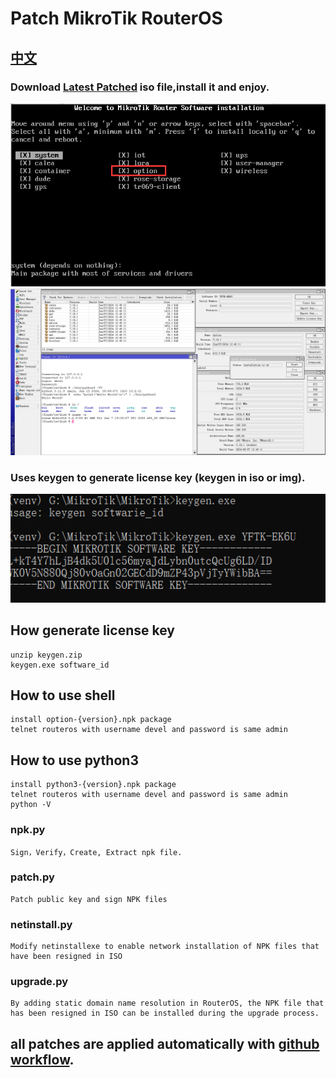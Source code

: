 # Patch MikroTik RouterOS

## [中文](README_CN.md)

### Download [Latest Patched](https://github.com/elseif/MikroTikPatch/releases/latest) iso file,install it and enjoy.

![](install.png)
![](routeros.png)

### Uses keygen to generate license key (keygen in iso or img).
![](keygen.png)

## How generate license key
    unzip keygen.zip
    keygen.exe software_id
## How to use shell
    install option-{version}.npk package
    telnet routeros with username devel and password is same admin
## How to use python3
    install python3-{version}.npk package
    telnet routeros with username devel and password is same admin
    python -V
### npk.py
    Sign，Verify，Create, Extract npk file.
### patch.py
    Patch public key and sign NPK files
### netinstall.py
    Modify netinstallexe to enable network installation of NPK files that have been resigned in ISO
### upgrade.py
    By adding static domain name resolution in RouterOS, the NPK file that has been resigned in ISO can be installed during the upgrade process.
## all patches are applied automatically with [github workflow](https://github.com/elseif/MikroTikPatch/blob/main/.github/workflows/mikrotik_patch.yml).





